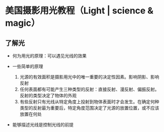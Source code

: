 # 美国摄影用光教程（Light | science & magic）

## 了解光

* 何为用光的原理：可以遇见光线的效果

* 一些简单的原理
    1. 光源的有效面积是摄影用光中的唯一重要的决定性因素。影响阴影、影响反射
    2. 任何表面都有可能产生三种类型的反射：直接反射、漫反射、偏振反射。反射的类型决定了物体的外观
    3. 有些反射只有光线从特定角度上投射到物体表面时才会发生。在确定何种类型的反射最为重要后，特定角度范围决定了光源的放置位置，或不应该放置在何处

* 能够描述光线是控制光线的前提